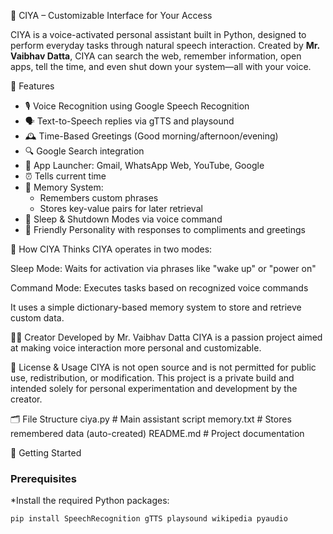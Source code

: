🤖 CIYA – Customizable Interface for Your Access

CIYA is a voice-activated personal assistant built in Python, designed to perform everyday tasks through natural speech interaction. Created by **Mr. Vaibhav Datta**, CIYA can search the web, remember information, open apps, tell the time, and even shut down your system—all with your voice.

🧠 Features

- 🎙️ Voice Recognition using Google Speech Recognition
- 🗣️ Text-to-Speech replies via gTTS and playsound
- 🕰️ Time-Based Greetings (Good morning/afternoon/evening)
- 🔍 Google Search integration
- 📧 App Launcher: Gmail, WhatsApp Web, YouTube, Google
- ⏰ Tells current time
- 📝 Memory System:
  - Remembers custom phrases
  - Stores key-value pairs for later retrieval
- 🛑 Sleep & Shutdown Modes via voice command
- 💬 Friendly Personality with responses to compliments and greetings

🧠 How CIYA Thinks
CIYA operates in two modes:

Sleep Mode: Waits for activation via phrases like "wake up" or "power on"

Command Mode: Executes tasks based on recognized voice commands

It uses a simple dictionary-based memory system to store and retrieve custom data.

🙋‍♂️ Creator
Developed by Mr. Vaibhav Datta CIYA is a passion project aimed at making voice interaction more personal and customizable.

🚫 License & Usage
CIYA is not open source and is not permitted for public use, redistribution, or modification. This project is a private build and intended solely for personal experimentation and development by the creator.

🗂️ File Structure
ciya.py           # Main assistant script
memory.txt        # Stores remembered data (auto-created)
README.md         # Project documentation

🚀 Getting Started

### Prerequisites

*Install the required Python packages:

```bash
pip install SpeechRecognition gTTS playsound wikipedia pyaudio


